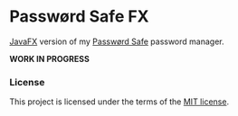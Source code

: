 # Passwørd Safe FX

[JavaFX](https://en.wikipedia.org/wiki/JavaFX) version of my [Passwørd Safe](https://github.com/andy-goryachev/PasswordSafe) password manager.

**WORK IN PROGRESS**

### License

This project is licensed under the terms of the [MIT license](https://github.com/andy-goryachev/PasswordSafeFX/raw/master/LICENSE.md).
